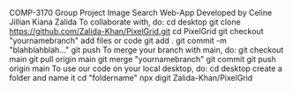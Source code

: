 COMP-3170 Group Project
Image Search Web-App
Developed by
Celine
Jillian
Kiana
Zalida
To collaborate with, do:
cd desktop
git clone https://github.com/Zalida-Khan/PixelGrid.git
cd PixelGrid
git checkout "yournamebranch"
add files or code
git add .
git commit -m "blahblahblah..."
git push
To merge your branch with main, do:
git checkout main
git pull origin main
git merge "yournamebranch"
git commit
git push origin main
To use our code on your local desktop, do:
cd desktop
create a folder and name it
cd "foldername"
npx digit Zalida-Khan/PixelGrid